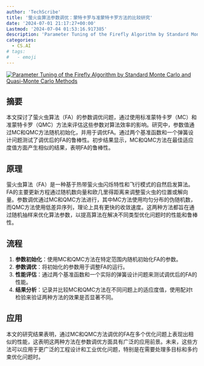 ```yaml
---
author: 'TechScribe'
title: '萤火虫算法参数调优：蒙特卡罗与准蒙特卡罗方法的比较研究'
date: '2024-07-01 21:17:27+00:00'
Lastmod: '2024-07-04 01:53:16.917385'
description: 'Parameter Tuning of the Firefly Algorithm by Standard Monte Carlo and Quasi-Monte Carlo Methods'
categories:
  - CS.AI
# tags:
#   - emoji
---
```


[![Parameter Tuning of the Firefly Algorithm by Standard Monte Carlo and Quasi-Monte Carlo Methods](https://arxiv-research-1301205113.cos.ap-guangzhou.myqcloud.com/images/2407.02537v1.pdf_0.jpg)](https://arxiv.org/abs/2407.02537v1)

## 摘要

本文探讨了萤火虫算法（FA）的参数调优问题，通过使用标准蒙特卡罗（MC）和准蒙特卡罗（QMC）方法来评估这些参数对算法效率的影响。研究中，参数值通过MC和QMC方法随机初始化，并用于调优FA。通过两个基准函数和一个弹簧设计问题测试了调优后的FA的鲁棒性。初步结果显示，MC和QMC方法在最佳适应度值方面产生相似的结果，表明FA的鲁棒性。<!--more-->

## 原理

萤火虫算法（FA）是一种基于热带萤火虫闪烁特性和飞行模式的自然启发算法。FA的主要更新方程通过随机数向量和欧几里得距离来调整萤火虫的位置或解向量。参数调优通过MC和QMC方法进行，其中MC方法使用均匀分布的伪随机数，而QMC方法使用低差异序列，理论上具有更快的收敛速度。这两种方法都旨在通过随机抽样来优化算法参数，以提高算法在解决不同类型优化问题时的性能和鲁棒性。

## 流程

1. **参数初始化**：使用MC和QMC方法在特定范围内随机初始化FA的参数。
2. **参数调优**：将初始化的参数用于调整FA的运行。
3. **性能评估**：通过两个基准函数和一个实际的弹簧设计问题来测试调优后的FA的性能。
4. **结果分析**：记录并比较MC和QMC方法在不同问题上的适应度值，使用配对t检验来验证两种方法的效果是否显著不同。

## 应用

本文的研究结果表明，通过MC和QMC方法调优的FA在多个优化问题上表现出相似的性能，这表明这两种方法在参数调优方面具有广泛的应用前景。未来，这些方法可以应用于更广泛的工程设计和工业优化问题，特别是在需要处理多目标和多约束优化问题时。